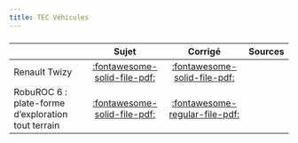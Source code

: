 ```yaml
---
title: TEC Véhicules 
---
```


###  
 
|  | Sujet | Corrigé | Sources  | 
| :-------------- | :---: | :-----: | :------: | 
| Renault Twizy | [:fontawesome-solid-file-pdf:](http://xpessoles-cpge.fr/pdf/Cy_05_01_TD_03_Twizy_Sujet.pdf) | [:fontawesome-solid-file-pdf:](http://xpessoles-cpge.fr/pdf/Cy_05_01_TD_03_Twizy_Corrige.pdf) | 
| RobuROC 6 : plate-forme d’exploration tout terrain | [:fontawesome-solid-file-pdf:](http://xpessoles-cpge.fr/pdf/Cy_05_01_TD_05_Roburoc_Sujet.pdf) | [:fontawesome-regular-file-pdf:](http://xpessoles-cpge.fr/pdf/Cy_05_01_TD_05_Roburoc_Corrige.pdf) | 

